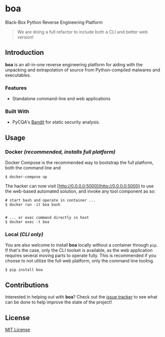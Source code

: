 # boa

Black-Box Python Reverse Engineering Platform

> We are doing a full refactor to include both a CLI and better web version!

## Introduction

__boa__ is an all-in-one reverse engineering platform for aiding with the unpacking and extrapolation 
of source from Python-compiled malwares and executables.

### Features

* Standalone command-line and web applications

### Built With

* PyCQA's [Bandit](https://github.com/PyCQA/bandit) for static security analysis.

## Usage

### Docker _(recommended, installs full platform)_

Docker Compose is the recommended way to bootstrap the full platform, both the command line
and 

```
$ docker-compose up
```

The hacker can now visit [http://0.0.0.0:5000](http://0.0.0.0:5000) to use the web-based automated
solution, and invoke any tool component as so:

```
# start bash and operate in container ...
$ docker run -it boa bash


# ... or exec command directly in host
$ docker exec -t boa 
```


### Local _(CLI only)_

You are also welcome to install __boa__ locally without a container through `pip`.
If that's the case, only the CLI toolset is available, as the web application requires several
moving parts to operate fully. This is recommended if you choose to not utilize the full web
platform, only the command line tooling.

```
$ pip install boa
```

## Contributions

Interested in helping out with __boa__? Check out the [issue tracker](https://github.com/ex0dus-0x/boa/issues)
to see what can be done to help improve the state of the project!

## License

[MIT License](https://codemuch.tech/license.txt)
